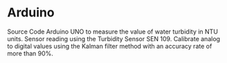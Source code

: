 # Arduino
Source Code Arduino UNO to measure the value of water turbidity in NTU units. Sensor reading using the Turbidity Sensor SEN 109.
Calibrate analog to digital values using the Kalman filter method with an accuracy rate of more than 90%.


